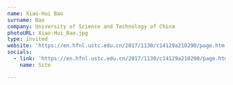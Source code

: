 ```yaml
---
name: Xiao-Hui Bao
surname: Bao
company: University of Science and Technology of China
photoURL: Xiao-Hui_Bao.jpg
type: invited
website: 'https://en.hfnl.ustc.edu.cn/2017/1130/c14129a210290/page.htm'
socials:
  - link: 'https://en.hfnl.ustc.edu.cn/2017/1130/c14129a210290/page.htm'
    name: Site

---
```

